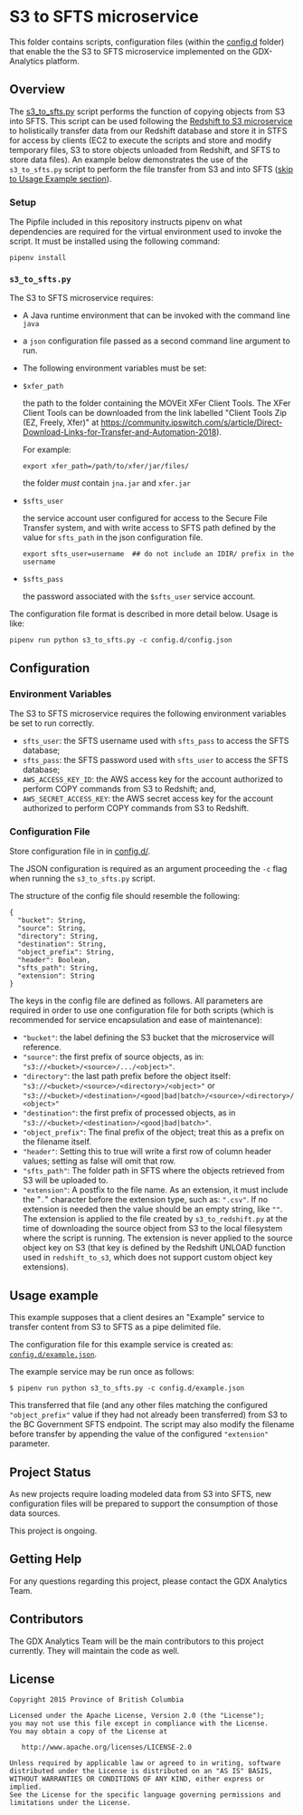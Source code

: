 # S3 to SFTS microservice

This folder contains scripts, configuration files (within the [config.d](./config.d/) folder) that enable the the S3 to SFTS microservice implemented on the GDX-Analytics platform. 


## Overview

The [s3_to_sfts.py](./s3_to_sfts.py) script performs the function of copying objects from S3 into SFTS. This script can be used following the [Redshift to S3 microservice](../redshift_to_s3/) to holistically transfer data from our Redshift database and store it in STFS for access by clients (EC2 to execute the scripts and store and modify temporary files, S3 to store objects unloaded from Redshift, and SFTS to store data files). An example below demonstrates the use of the `s3_to_sfts.py` script to perform the file transfer from S3 and into SFTS ([skip to Usage Example section](#usage-example)). 

### Setup

The Pipfile included in this repository instructs pipenv on what dependencies are required for the virtual environment used to invoke the script. It must be installed using the following command:

```
pipenv install
```

### `s3_to_sfts.py`

The S3 to SFTS microservice requires:

 - A Java runtime environment that can be invoked with the command line `java`

 - a `json` configuration file passed as a second command line argument to run.

 - The following environment variables must be set:

  - `$xfer_path`

    the path to the folder containing the MOVEit XFer Client Tools. The XFer Client Tools can be downloaded from the link labelled "Client Tools Zip (EZ, Freely, Xfer)" at  https://community.ipswitch.com/s/article/Direct-Download-Links-for-Transfer-and-Automation-2018).

    For example:
    ```
    export xfer_path=/path/to/xfer/jar/files/
    ```
    the folder _must_ contain `jna.jar` and `xfer.jar`

  - `$sfts_user`

    the service account user configured for access to the Secure File Transfer system, and with write access to SFTS path defined by the value for `sfts_path` in the json configuration file.

    ```
    export sfts_user=username  ## do not include an IDIR/ prefix in the username
    ```

  - `$sfts_pass`

    the password associated with the `$sfts_user` service account.

The configuration file format is described in more detail below. Usage is like:

```
pipenv run python s3_to_sfts.py -c config.d/config.json
```

## Configuration

### Environment Variables

The S3 to SFTS microservice requires the following environment variables be set to run correctly.

- `sfts_user`: the SFTS username used with `sfts_pass` to access the SFTS database;
- `sfts_pass`: the SFTS password used with `sfts_user` to access the SFTS database;
- `AWS_ACCESS_KEY_ID`: the AWS access key for the account authorized to perform COPY commands from S3 to Redshift; and,
- `AWS_SECRET_ACCESS_KEY`: the AWS secret access key for the account authorized to perform COPY commands from S3 to Redshift.

### Configuration File

Store configuration file in in [config.d/](./config.d/).

The JSON configuration is required as an argument proceeding the `-c` flag when running the `s3_to_sfts.py` script.

The structure of the config file should resemble the following:

```
{
  "bucket": String,
  "source": String,
  "directory": String,
  "destination": String,
  "object_prefix": String,
  "header": Boolean,
  "sfts_path": String,
  "extension": String
}
```

The keys in the config file are defined as follows. All parameters are required in order to use one configuration file for both scripts (which is recommended for service encapsulation and ease of maintenance):

- `"bucket"`: the label defining the S3 bucket that the microservice will reference.
- `"source"`: the first prefix of source objects, as in: `"s3://<bucket>/<source>/.../<object>"`.
- `"directory"`: the last path prefix before the object itself: `"s3://<bucket>/<source>/<directory>/<object>"` or `"s3://<bucket>/<destination>/<good|bad|batch>/<source>/<directory>/<object>"`
- `"destination"`: the first prefix of processed objects, as in `"s3://<bucket>/<destination>/<good|bad|batch>"`.
- `"object_prefix"`: The final prefix of the object; treat this as a prefix on the filename itself.
- `"header"`: Setting this to true will write a first row of column header values; setting as false will omit that row.
- `"sfts_path"`: The folder path in SFTS where the objects retrieved from S3 will be uploaded to.
- `"extension"`: A postfix to the file name. As an extension, it must include the "`.`" character before the extension type, such as: `".csv"`. If no extension is needed then the value should be an empty string, like `""`. The extension is applied to the file created by `s3_to_redshift.py` at the time of downloading the source object from S3 to the local filesystem where the script is running. The extension is never applied to the source object key on S3 (that key is defined by the Redshift UNLOAD function used in `redshift_to_s3`, which does not support custom object key extensions).

## Usage example
This example supposes that a client desires an "Example" service to transfer content from S3 to SFTS as a pipe delimited file.

The configuration file for this example service is created as: [`config.d/example.json`](./config.d/example.json).

The example service may be run once as follows:

```
$ pipenv run python s3_to_sfts.py -c config.d/example.json
```

This transferred that file (and any other files matching the configured `"object_prefix"` value if they had not already been transferred) from S3 to the BC Government SFTS endpoint. The script may also modify the filename before transfer by appending the value of the configured `"extension"` parameter.

## Project Status

As new projects require loading modeled data from S3 into SFTS, new configuration files will be prepared to support the consumption of those data sources.

This project is ongoing.

## Getting Help

For any questions regarding this project, please contact the GDX Analytics Team.

## Contributors

The GDX Analytics Team will be the main contributors to this project currently. They will maintain the code as well.

## License

```
Copyright 2015 Province of British Columbia

Licensed under the Apache License, Version 2.0 (the "License");
you may not use this file except in compliance with the License.
You may obtain a copy of the License at

   http://www.apache.org/licenses/LICENSE-2.0

Unless required by applicable law or agreed to in writing, software
distributed under the License is distributed on an "AS IS" BASIS,
WITHOUT WARRANTIES OR CONDITIONS OF ANY KIND, either express or implied.
See the License for the specific language governing permissions and limitations under the License.
```
